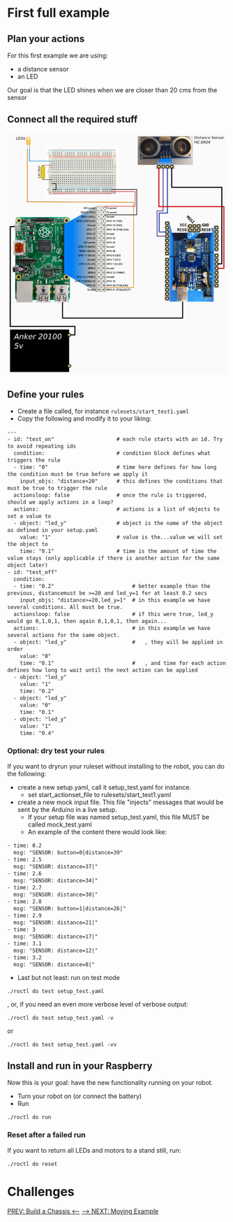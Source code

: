 # First full example

## Plan your actions

For this first example we are using:
- a distance sensor
- an LED

Our goal is that the LED shines when we are closer than 20 cms from the sensor

## Connect all the required stuff

![Connection diagram](../img/diagram.test1.png)  

## Define your rules
- Create a file called, for instance `rulesets/start_test1.yaml`
- Copy the following and modify it to your liking:
```
--- 
- id: "test_on"                    # each rule starts with an id. Try to avoid repeating ids
  condition:                       # condition block defines what triggers the rule
  - time: "0"                      # time here defines for how long the condition must be true before we apply it
    input_objs: "distance<20"      # this defines the conditions that must be true to trigger the rule
  actionsloop: false               # once the rule is triggered, should we apply actions in a loop?
  actions:                         # actions is a list of objects to set a value to
  - object: "led_y"                # object is the name of the object as defined in your setup.yaml
    value: "1"                     # value is the...value we will set the object to
    time: "0.1"                    # time is the amount of time the value stays (only applicable if there is another action for the same object later)
- id: "test_off"
  condition:
  - time: "0.2"                         # better example than the previous, distancemust be >=20 and led_y=1 for at least 0.2 secs 
    input_objs: "distance>=20,led_y=1"  # in this example we have several conditions. All must be true.
  actionsloop: false                    # if this were true, led_y would go 0,1,0,1, then again 0,1,0,1, then again...
  actions:                              # in this example we have several actions for the same object.
  - object: "led_y"                     #   , they will be applied in order
    value: "0"                          
    time: "0.1"                         #   , and time for each action defines how long to wait until the next action can be applied
  - object: "led_y"
    value: "1"
    time: "0.2"
  - object: "led_y"
    value: "0"
    time: "0.1"
  - object: "led_y"
    value: "1"
    time: "0.4"
```

### Optional: dry test your rules
If you want to dryrun your ruleset without installing to the robot, you can do the following:
- create a new setup.yaml, call it setup_test.yaml for instance.
  - set start_actionset_file to rulesets/start_test1.yaml 
- create a new mock input file. This file "injects" messages that would be sent by the Arduino in a live setup. 
  - If your setup file was named setup_test.yaml, this file MUST be called mock_test.yaml
  - An example of the content there would look like:
```
- time: 0.2
  msg: "SENSOR: button=0|distance=39"
- time: 2.5
  msg: "SENSOR: distance=37|"
- time: 2.6
  msg: "SENSOR: distance=34|"
- time: 2.7
  msg: "SENSOR: distance=30|"
- time: 2.8
  msg: "SENSOR: button=1|distance=26|"
- time: 2.9
  msg: "SENSOR: distance=21|"
- time: 3
  msg: "SENSOR: distance=17|"
- time: 3.1
  msg: "SENSOR: distance=12|"
- time: 3.2 
  msg: "SENSOR: distance=8|"
```
- Last but not least: run on test mode
```
./roctl do test setup_test.yaml
```
, or, if you need an even more verbose level of verbose output:
```
./roctl do test setup_test.yaml -v
```
or
```
./roctl do test setup_test.yaml -vv
```

## Install and run in your Raspberry
Now this is your goal: have the new functionality running on your robot.


- Turn your robot on (or connect the battery)
- Run
```
./roctl do run
```

### Reset after a failed run
If you want to return all LEDs and motors to a stand still, run:
```
./roctl do reset
```


# Challenges

[PREV: Build a Chassis <--](004_Chassis.md) [--> NEXT: Moving Example](006_MovingExample.md)
